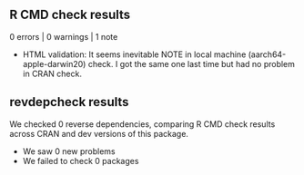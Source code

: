 ## R CMD check results

0 errors | 0 warnings | 1 note

* HTML validation: It seems inevitable NOTE in local machine (aarch64-apple-darwin20) check. I got the same one last time but had no problem in CRAN check.

## revdepcheck results

We checked 0 reverse dependencies, comparing R CMD check results across CRAN and dev versions of this package.

 * We saw 0 new problems
 * We failed to check 0 packages